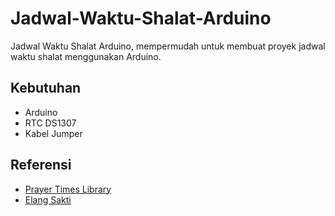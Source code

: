 # Jadwal-Waktu-Shalat-Arduino
Jadwal Waktu Shalat Arduino, mempermudah untuk membuat proyek jadwal waktu shalat menggunakan Arduino.

## Kebutuhan
- Arduino
- RTC DS1307
- Kabel Jumper

## Referensi
- [Prayer Times Library](https://github.com/asmaklad/Arduino-Prayer-Times)
- [Elang Sakti](https://www.elangsakti.com/2017/11/jam-digital-masjid.html)
